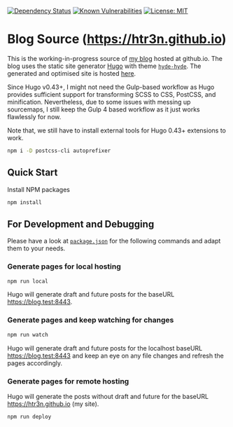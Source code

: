 [![Dependency Status](https://img.shields.io/librariesio/github/htr3n/htr3n-blog)](https://libraries.io/github/htr3n/htr3n-blog)
[![Known Vulnerabilities](https://snyk.io/test/github/htr3n/htr3n-blog/badge.svg?targetFile=package.json)](https://snyk.io/test/github/htr3n/htr3n-blog?targetFile=package.json)
[![License: MIT](https://img.shields.io/badge/License-MIT-blue.svg)](https://opensource.org/licenses/MIT)

# Blog Source (<https://htr3n.github.io>)

This is the working-in-progress source of [my blog](https://htr3n.github.io) hosted at github.io. The blog uses the static site generator [Hugo](https://gohugo.io/) with theme [`hyde-hyde`](https://github.com/htr3n/hyde-hyde). The generated and optimised site is hosted [here](https://github.com/htr3n/htr3n.github.io).

Since Hugo v0.43+, I might not need the Gulp-based workflow as Hugo provides sufficient support for transforming SCSS to CSS, PostCSS, and minification. Nevertheless, due to some issues with messing up sourcemaps, I still keep the Gulp 4 based workflow as it just works flawlessly for now.

Note that, we still have to install external tools for Hugo 0.43+ extensions to work.

```sh
npm i -D postcss-cli autoprefixer
```

## Quick Start

Install NPM packages

```sh
npm install
```

## For Development and Debugging

Please have a look at [`package.json`](https://github.com/htr3n/htr3n-blog/blob/master/package.json) for the following commands and adapt them to your needs.

### Generate pages for local hosting

```sh
npm run local
```

Hugo will generate draft and future posts for the baseURL <https://blog.test:8443>.

### Generate pages and keep watching for changes

```sh
npm run watch
```

Hugo will generate draft and future posts for the localhost baseURL <https://blog.test:8443> and keep an eye on any file changes and refresh the pages accordingly.

### Generate pages for remote hosting

Hugo will generate the posts without draft and future for the baseURL <https://htr3n.github.io> (my site).

```sh
npm run deploy
```
